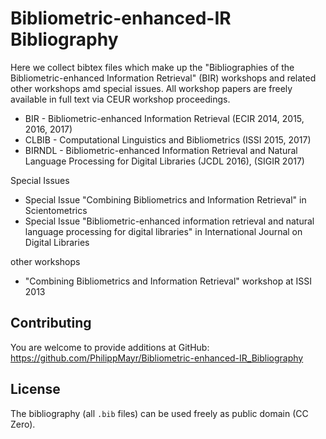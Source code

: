# Bibliometric-enhanced-IR Bibliography
Here we collect bibtex files which make up the "Bibliographies of the Bibliometric-enhanced Information Retrieval" (BIR) workshops and related other workshops amd special issues. 
All workshop papers are freely available in full text via CEUR workshop proceedings.

* BIR - Bibliometric-enhanced Information Retrieval (ECIR 2014, 2015, 2016, 2017)
* CLBIB - Computational Linguistics and Bibliometrics (ISSI 2015, 2017)
* BIRNDL - Bibliometric-enhanced Information Retrieval and Natural Language Processing for Digital Libraries (JCDL 2016), (SIGIR 2017)

Special Issues
* Special Issue "Combining Bibliometrics and Information Retrieval" in Scientometrics
* Special Issue "Bibliometric-enhanced information retrieval and natural language processing for digital libraries" in International Journal on Digital Libraries

other workshops
* "Combining Bibliometrics and Information Retrieval" workshop at ISSI 2013

## Contributing

You are welcome to provide additions at GitHub: <https://github.com/PhilippMayr/Bibliometric-enhanced-IR_Bibliography>

## License

The bibliography (all `.bib` files) can be used freely as public domain (CC Zero).
